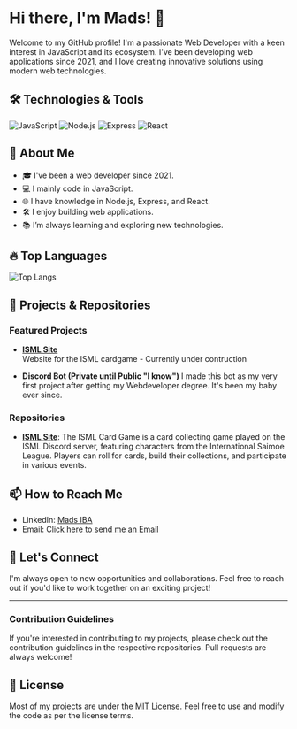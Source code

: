 # Hi there, I'm Mads! 👋

Welcome to my GitHub profile! I'm a passionate Web Developer with a keen interest in JavaScript and its ecosystem. I've been developing web applications since 2021, and I love creating innovative solutions using modern web technologies.

## 🛠️ Technologies & Tools

![JavaScript](https://img.shields.io/badge/-JavaScript-000?&logo=JavaScript)
![Node.js](https://img.shields.io/badge/-Node.js-000?&logo=Node.js)
![Express](https://img.shields.io/badge/-Express-000?&logo=Express)
![React](https://img.shields.io/badge/-React-000?&logo=React)

## 🚀 About Me

- 🎓 I've been a web developer since 2021.
- 💻 I mainly code in JavaScript.
- 🌐 I have knowledge in Node.js, Express, and React.
- 🛠️ I enjoy building web applications.
- 📚 I’m always learning and exploring new technologies.

## 🔥 Top Languages

![Top Langs](https://github-readme-stats.vercel.app/api/top-langs/?username=MadsIBA&layout=compact&theme=radical)

## 🧰 Projects & Repositories

### Featured Projects

- [**ISML Site**](https://github.com/MadsIBA/ISMLsite)  
  Website for the ISML cardgame - Currently under contruction
  
- **Discord Bot (Private until Public "I know")**
  I made this bot as my very first project after getting my Webdeveloper degree. It's been my baby ever since.

### Repositories

- [**ISML Site**](https://github.com/MadsIBA/ISMLsite): The ISML Card Game is a card collecting game played on the ISML Discord server, featuring characters from the International Saimoe League. Players can roll for cards, build their collections, and participate in various events.

## 📫 How to Reach Me

- LinkedIn: [Mads IBA]([https://www.linkedin.com/in/mads-iba/](https://www.linkedin.com/in/mm2097/))
- Email: [Click here to send me an Email](mailto:mads2097@gmail.com)

## 🌱 Let's Connect

I'm always open to new opportunities and collaborations. Feel free to reach out if you'd like to work together on an exciting project!

---

### Contribution Guidelines

If you're interested in contributing to my projects, please check out the contribution guidelines in the respective repositories. Pull requests are always welcome!

## 📜 License

Most of my projects are under the [MIT License](https://opensource.org/licenses/MIT). Feel free to use and modify the code as per the license terms.
